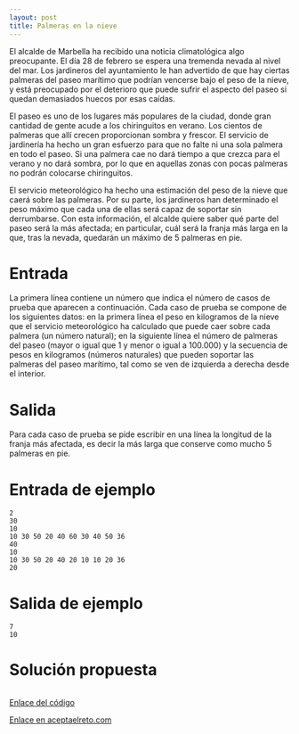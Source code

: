 ```yaml
---
layout: post
title: Palmeras en la nieve
---
```


El alcalde de Marbella ha recibido una noticia climatológica algo preocupante. El día 28 de febrero se espera una tremenda nevada al nivel del mar. Los jardineros del ayuntamiento le han advertido de que hay ciertas palmeras del paseo marítimo que podrían vencerse bajo el peso de la nieve, y está preocupado por el deterioro que puede sufrir el aspecto del paseo si quedan demasiados huecos por esas caídas.

El paseo es uno de los lugares más populares de la ciudad, donde gran cantidad de gente acude a los chiringuitos en verano. Los cientos de palmeras que allí crecen proporcionan sombra y frescor. El servicio de jardinería ha hecho un gran esfuerzo para que no falte ni una sola palmera en todo el paseo. Si una palmera cae no dará tiempo a que crezca para el verano y no dará sombra, por lo que en aquellas zonas con pocas palmeras no podrán colocarse chiringuitos.

El servicio meteorológico ha hecho una estimación del peso de la nieve que caerá sobre las palmeras. Por su parte, los jardineros han determinado el peso máximo que cada una de ellas será capaz de soportar sin derrumbarse. Con esta información, el alcalde quiere saber qué parte del paseo será la más afectada; en particular, cuál será la franja más larga en la que, tras la nevada, quedarán un máximo de 5 palmeras en pie. 

# Entrada

La primera línea contiene un número que indica el número de casos de prueba que aparecen a continuación. Cada caso de prueba se compone de los siguientes datos: en la primera línea el peso en kilogramos de la nieve que el servicio meteorológico ha calculado que puede caer sobre cada palmera (un número natural); en la siguiente línea el número de palmeras del paseo (mayor o igual que 1 y menor o igual a 100.000) y la secuencia de pesos en kilogramos (números naturales) que pueden soportar las palmeras del paseo marítimo, tal como se ven de izquierda a derecha desde el interior. 

# Salida

Para cada caso de prueba se pide escribir en una línea la longitud de la franja más afectada, es decir la más larga que conserve como mucho 5 palmeras en pie. 

# Entrada de ejemplo

```
2
30
10
10 30 50 20 40 60 30 40 50 36
40
10
10 30 50 20 40 20 10 10 20 36
20
```

# Salida de ejemplo

```
7
10
```

# Solución propuesta

``` python

```

[Enlace del código](https://github.com/israelem/aceptaelreto/blob/master/codes/2018-11-05-palmeras.py)

[Enlace en aceptaelreto.com](https://www.aceptaelreto.com/problem/statement.php?id=320)
